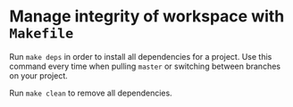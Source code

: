 # Manage integrity of workspace with `Makefile`

Run `make deps` in order to install all dependencies for a project.
Use this command every time when pulling `master` or switching between branches
on your project.

Run `make clean` to remove all dependencies.
